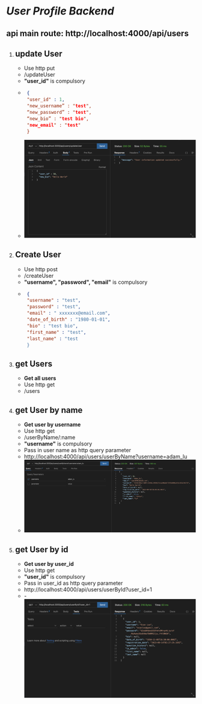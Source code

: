 # **_User Profile Backend_**

## api main route: http://localhost:4000/api/users

1. ## update User

   - Use http put
   - /updateUser
   - **"user_id"** is compulsory
   - ```json
      {
      "user_id" : 1,
      "new_username” : "test",
      “new_password” : "test",
      “new_bio” : "test bio",
      "new_email" : "test"
      }
     ```
   - ![alt](images/updateUser.png)

2. ## Create User
   - Use http post
   - /createUser
   - **"username", "password", "email"** is compulsory
   - ```json
      {
      "username" : "test",
      "password" : "test",
      "email" : " xxxxxxx@email.com",
      "date_of_birth" : "1980-01-01",
      "bio" : "test bio",
      "first_name" : "test",
      "last_name" : "test
      }
     ```
3. ## get Users

   - **Get all users**
   - Use http get
   - /users

4. ## get User by name
   - **Get user by username**
   - Use http get
   - /userByName/:name
   - **"username"** is compulsory
   - Pass in user name as http query parameter
   - http://localhost:4000/api/users/userByName?username=adam_lu
   - ![alt](images/getUserByName.png)
5. ## get User by id
   - **Get user by user_id**
   - Use http get
   - **"user_id"** is compulsory
   - Pass in user_id as http query parameter
   - http://localhost:4000/api/users/userById?user_id=1
   - -![alt](images/getUserById.png)
